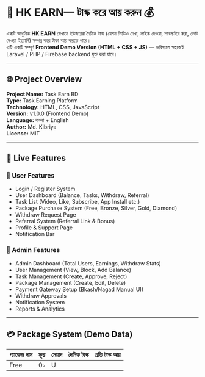 # 💼 HK EARN— টাস্ক করে আয় করুন 💰

একটি আধুনিক **HK EARN** যেখানে ইউজাররা দৈনিক টাস্ক (যেমন ভিডিও দেখা, লাইক দেওয়া, সাবস্ক্রাইব করা, ভোট দেওয়া ইত্যাদি) সম্পন্ন করে টাকা আয় করতে পারে।  
এটি একটি সম্পূর্ণ **Frontend Demo Version (HTML + CSS + JS)** — ভবিষ্যতে সহজেই Laravel / PHP / Firebase backend যুক্ত করা যাবে।

---

## 🌐 Project Overview

**Project Name:** Task Earn BD  
**Type:** Task Earning Platform  
**Technology:** HTML, CSS, JavaScript  
**Version:** v1.0.0 (Frontend Demo)  
**Language:** বাংলা + English  
**Author:** Md. Kibriya  
**License:** MIT  

---

## 🚀 Live Features

### 👤 User Features
- Login / Register System  
- User Dashboard (Balance, Tasks, Withdraw, Referral)  
- Task List (Video, Like, Subscribe, App Install etc.)  
- Package Purchase System (Free, Bronze, Silver, Gold, Diamond)  
- Withdraw Request Page  
- Referral System (Referral Link & Bonus)  
- Profile & Support Page  
- Notification Bar  

### 👑 Admin Features
- Admin Dashboard (Total Users, Earnings, Withdraw Stats)  
- User Management (View, Block, Add Balance)  
- Task Management (Create, Approve, Reject)  
- Package Management (Create, Edit, Delete)  
- Payment Gateway Setup (Bkash/Nagad Manual UI)  
- Withdraw Approvals  
- Notification System  
- Reports & Analytics  

---

## 💳 Package System (Demo Data)

| প্যাকেজ নাম | মূল্য | মেয়াদ | দৈনিক টাস্ক | প্রতি টাস্ক আয় |
|-------------|--------|--------|---------------|----------------|
| Free | 0৳ | U

